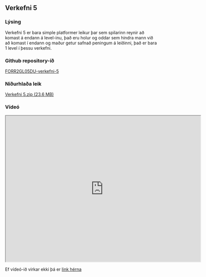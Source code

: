 ## Verkefni 5

### Lýsing
Verkefni 5 er bara simple platformer leikur þar sem spilarinn reynir að komast á endann á level-inu, það eru holur og oddar sem hindra mann við að komast í endann og maður getur safnað peningum á leiðinni, það er bara 1 level í þessu verkefni.

### Github repository-ið
[FORR2GL05DU-verkefni-5](https://github.com/MikaelAndriIngason/FORR2GL05DU-verkefni-5)

### Niðurhlaða leik
[Verkefni 5.zip (23.6 MB)](https://drive.google.com/open?id=1lfx8zmYjfluP8qEQfPu_EYLse_0mjUSI)

### Vídeó
<iframe src="https://drive.google.com/file/d/1xBo_YuZHhBHlRK-O9o6h_wjZqlFVQqbG/preview" width="640" height="480"></iframe>

Ef vídeó-ið virkar ekki þá er [link hérna](https://drive.google.com/open?id=1xBo_YuZHhBHlRK-O9o6h_wjZqlFVQqbG) 
